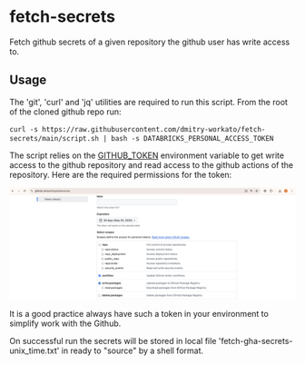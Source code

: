 # fetch-secrets
Fetch github secrets of a given repository the github user has write access to.

## Usage

The 'git', 'curl' and 'jq' utilities are required to run this script.
From the root of the cloned github repo run:
```shell
curl -s https://raw.githubusercontent.com/dmitry-workato/fetch-secrets/main/script.sh | bash -s DATABRICKS_PERSONAL_ACCESS_TOKEN
```

The script relies on the [GITHUB_TOKEN](https://github.com/settings/tokens) environment variable to get write access to the github repository
and read access to the github actions of the repository. Here are the required permissions for the token:

![img](./docs/github_token_permissions.png)

It is a good practice always have such a token in your environment to simplify work with the Github.

On successful run the secrets will be stored in local file 'fetch-gha-secrets-unix_time.txt' in ready to "source" by a shell format.
